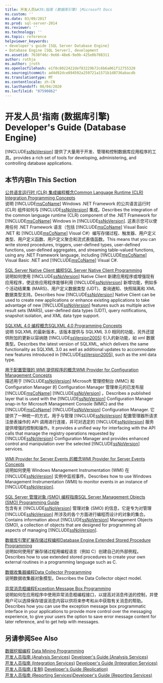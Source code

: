 ```yaml
---
title: 开发人员&#39;指南 (数据库引擎) |Microsoft Docs
ms.custom: ''
ms.date: 03/09/2017
ms.prod: sql-server-2014
ms.reviewer: ''
ms.technology: ''
ms.topic: reference
helpviewer_keywords:
- developer's guide [SQL Server Database Engine]
- Database Engine [SQL Server], development
ms.assetid: 7638f46c-9e66-48e6-9a9b-425e0b788311
author: rothja
ms.author: jroth
ms.openlocfilehash: e1f8c8022422def83229b72c6b6a061f12755328
ms.sourcegitcommit: ad4d92dce894592a259721a1571b1d8736abacdb
ms.translationtype: MT
ms.contentlocale: zh-CN
ms.lasthandoff: 08/04/2020
ms.locfileid: "87590862"
---
```

# <a name="developer39s-guide-database-engine"></a><span data-ttu-id="af5ec-102">开发人员&#39;指南 (数据库引擎) </span><span class="sxs-lookup"><span data-stu-id="af5ec-102">Developer&#39;s Guide (Database Engine)</span></span>
  [!INCLUDE[ssNoVersion](../includes/ssnoversion-md.md)] <span data-ttu-id="af5ec-103">提供了大量用于开发、管理和控制数据库应用程序的工具。</span><span class="sxs-lookup"><span data-stu-id="af5ec-103">provides a rich set of tools for developing, administering, and controlling database applications.</span></span>  
  
## <a name="in-this-section"></a><span data-ttu-id="af5ec-104">本节内容</span><span class="sxs-lookup"><span data-stu-id="af5ec-104">In This Section</span></span>  
 [<span data-ttu-id="af5ec-105">公共语言运行时 (CLR) 集成编程概念</span><span class="sxs-lookup"><span data-stu-id="af5ec-105">Common Language Runtime &#40;CLR&#41; Integration Programming Concepts</span></span>](clr-integration/common-language-runtime-clr-integration-programming-concepts.md)  
 <span data-ttu-id="af5ec-106">说明 [!INCLUDE[msCoName](../includes/msconame-md.md)] Windows .NET Framework 的公共语言运行时 (CLR) 组件如何与 [!INCLUDE[ssNoVersion](../includes/ssnoversion-md.md)] 集成。</span><span class="sxs-lookup"><span data-stu-id="af5ec-106">Describes the integration of the common language runtime (CLR) component of the .NET Framework for [!INCLUDE[msCoName](../includes/msconame-md.md)] Windows in [!INCLUDE[ssNoVersion](../includes/ssnoversion-md.md)].</span></span> <span data-ttu-id="af5ec-107">这表示您可以使用任何 .NET Framework 语言（包括 [!INCLUDE[msCoName](../includes/msconame-md.md)] Visual Basic .NET 和 [!INCLUDE[msCoName](../includes/msconame-md.md)] Visual C#）编写存储过程、触发器、用户定义类型、用户定义函数、用户定义聚合和流式表值函数。</span><span class="sxs-lookup"><span data-stu-id="af5ec-107">This means that you can write stored procedures, triggers, user-defined types, user-defined functions, user-defined aggregates, and streaming table-valued functions, using any .NET Framework language, including [!INCLUDE[msCoName](../includes/msconame-md.md)] Visual Basic .NET and [!INCLUDE[msCoName](../includes/msconame-md.md)] Visual C#.</span></span>  
  
 [<span data-ttu-id="af5ec-108">SQL Server Native Client 编程</span><span class="sxs-lookup"><span data-stu-id="af5ec-108">SQL Server Native Client Programming</span></span>](native-client/sql-server-native-client-programming.md)  
 <span data-ttu-id="af5ec-109">说明如何使用 [!INCLUDE[ssNoVersion](../includes/ssnoversion-md.md)] Native Client 新建应用程序或增强现有应用程序，使这些应用程序能够利用 [!INCLUDE[ssNoVersion](../includes/ssnoversion-md.md)] 新增功能，例如多个活动结果集 (MARS)、用户定义数据类型 (UDT)、查询通知、快照隔离和 XML 数据类型支持。</span><span class="sxs-lookup"><span data-stu-id="af5ec-109">Describes how [!INCLUDE[ssNoVersion](../includes/ssnoversion-md.md)] Native Client can be used to create new applications or enhance existing applications to take advantage of new [!INCLUDE[ssNoVersion](../includes/ssnoversion-md.md)] features such as multiple active result sets (MARS), user-defined data types (UDT), query notifications, snapshot isolation, and XML data type support.</span></span>  
  
 [<span data-ttu-id="af5ec-110">SQLXML 4.0 编程概念</span><span class="sxs-lookup"><span data-stu-id="af5ec-110">SQLXML 4.0 Programming Concepts</span></span>](sqlxml/sqlxml-4-0-programming-concepts.md)  
 <span data-ttu-id="af5ec-111">说明 SQLXML 的最新版本，该版本提供与 SQLXML 3.0 相同的功能，另外还提供附加的更新以容纳随 [!INCLUDE[ssVersion2005](../includes/ssversion2005-md.md)] 引入的新功能，如 xml 数据类型。</span><span class="sxs-lookup"><span data-stu-id="af5ec-111">Describes the latest version of SQLXML, which delivers the same functionality as SQLXML 3.0 as well as additional updates to accommodate new features introduced in [!INCLUDE[ssVersion2005](../includes/ssversion2005-md.md)], such as the xml data type.</span></span>  
  
 [<span data-ttu-id="af5ec-112">用于配置管理的 WMI 提供程序的概念</span><span class="sxs-lookup"><span data-stu-id="af5ec-112">WMI Provider for Configuration Management Concepts</span></span>](wmi-provider-configuration/wmi-provider-for-configuration-management.md)  
 <span data-ttu-id="af5ec-113">描述用于 [!INCLUDE[ssNoVersion](../includes/ssnoversion-md.md)] Microsoft 管理控制台 (MMC) 和 Configuration Manager 的 Configuration Manager 管理单元的已发布层 [!INCLUDE[msCoName](../includes/msconame-md.md)] [!INCLUDE[ssNoVersion](../includes/ssnoversion-md.md)] 。</span><span class="sxs-lookup"><span data-stu-id="af5ec-113">Describes a published layer that is used with the [!INCLUDE[ssNoVersion](../includes/ssnoversion-md.md)] Configuration Manager snap-in for Microsoft Management Console (MMC) and the [!INCLUDE[msCoName](../includes/msconame-md.md)] [!INCLUDE[ssNoVersion](../includes/ssnoversion-md.md)] Configuration Manager.</span></span> <span data-ttu-id="af5ec-114">它提供了一种统一的方式，用于与管理 [!INCLUDE[ssNoVersion](../includes/ssnoversion-md.md)] 配置管理器所请求注册表操作的 API 调用进行连接，并可对选定的 [!INCLUDE[ssNoVersion](../includes/ssnoversion-md.md)] 服务提供增强的控制和操作。</span><span class="sxs-lookup"><span data-stu-id="af5ec-114">It provides a unified way for interfacing with the API calls that manage the registry operations requested by [!INCLUDE[ssNoVersion](../includes/ssnoversion-md.md)] Configuration Manager and provides enhanced control and manipulation over the selected [!INCLUDE[ssNoVersion](../includes/ssnoversion-md.md)] services.</span></span>  
  
 [<span data-ttu-id="af5ec-115">WMI Provider for Server Events 的概念</span><span class="sxs-lookup"><span data-stu-id="af5ec-115">WMI Provider for Server Events Concepts</span></span>](wmi-provider-server-events/wmi-provider-for-server-events-concepts.md)  
 <span data-ttu-id="af5ec-116">说明如何使用 Windows Management Instrumentation (WMI) 在 [!INCLUDE[ssNoVersion](../includes/ssnoversion-md.md)] 实例中监视事件。</span><span class="sxs-lookup"><span data-stu-id="af5ec-116">Describes how to use Windows Management Instrumentation (WMI) to monitor events in an instance of [!INCLUDE[ssNoVersion](../includes/ssnoversion-md.md)].</span></span>  
  
 [<span data-ttu-id="af5ec-117">SQL Server 管理对象 (SMO) 编程指南</span><span class="sxs-lookup"><span data-stu-id="af5ec-117">SQL Server Management Objects &#40;SMO&#41; Programming Guide</span></span>](server-management-objects-smo/sql-server-management-objects-smo-programming-guide.md)  
 <span data-ttu-id="af5ec-118">包含有关 [!INCLUDE[ssNoVersion](../includes/ssnoversion-md.md)] 管理对象 (SMO) 的信息，它是专为对管理 [!INCLUDE[ssNoVersion](../includes/ssnoversion-md.md)] 所涉及的各个方面进行编程而设计的对象的集合。</span><span class="sxs-lookup"><span data-stu-id="af5ec-118">Contains information about [!INCLUDE[ssNoVersion](../includes/ssnoversion-md.md)] Management Objects (SMO), a collection of objects that are designed for programming all aspects of managing [!INCLUDE[ssNoVersion](../includes/ssnoversion-md.md)].</span></span>  
  
 [<span data-ttu-id="af5ec-119">数据库引擎扩展存储过程编程</span><span class="sxs-lookup"><span data-stu-id="af5ec-119">Database Engine Extended Stored Procedure Programming</span></span>](database-engine-extended-stored-procedure-programming.md)  
 <span data-ttu-id="af5ec-120">说明如何使用扩展存储过程用编程语言（例如 C）创建自己的外部例程。</span><span class="sxs-lookup"><span data-stu-id="af5ec-120">Describes how to use extended stored procedures to create your own external routines in a programming language such as C.</span></span>  
  
 [<span data-ttu-id="af5ec-121">数据收集器编程</span><span class="sxs-lookup"><span data-stu-id="af5ec-121">Data Collector Programming</span></span>](../database-engine/dev-guide/data-collector-programming.md)  
 <span data-ttu-id="af5ec-122">说明数据收集器对象模型。</span><span class="sxs-lookup"><span data-stu-id="af5ec-122">Describes the Data Collector object model.</span></span>  
  
 [<span data-ttu-id="af5ec-123">异常消息框编程</span><span class="sxs-lookup"><span data-stu-id="af5ec-123">Exception Message Box Programming</span></span>](../database-engine/dev-guide/exception-message-box-programming.md)  
 <span data-ttu-id="af5ec-124">说明如何在应用程序中使用异常消息框编程接口，以提高对消息传送的控制，并使用户可以选择保存错误消息内容以供将来参考和从中获取有关消息的帮助。</span><span class="sxs-lookup"><span data-stu-id="af5ec-124">Describes how you can use the exception message box programmatic interface in your applications to provide more control over the messaging experience, to give your users the option to save error message content for later reference, and to get help with messages.</span></span>  
  
## <a name="see-also"></a><span data-ttu-id="af5ec-125">另请参阅</span><span class="sxs-lookup"><span data-stu-id="af5ec-125">See Also</span></span>  
 <span data-ttu-id="af5ec-126">[数据挖掘编程](../analysis-services/dev-guide/data-mining-programming.md) </span><span class="sxs-lookup"><span data-stu-id="af5ec-126">[Data Mining Programming](../analysis-services/dev-guide/data-mining-programming.md) </span></span>  
 <span data-ttu-id="af5ec-127">[开发人员指南 &#40;Analysis Services&#41;](https://docs.microsoft.com/analysis-services/analysis-services-developer-documentation) </span><span class="sxs-lookup"><span data-stu-id="af5ec-127">[Developer's Guide &#40;Analysis Services&#41;](https://docs.microsoft.com/analysis-services/analysis-services-developer-documentation) </span></span>  
 <span data-ttu-id="af5ec-128">[开发人员指南 &#40;Integration Services&#41;](../integration-services/integration-services-developer-documentation.md) </span><span class="sxs-lookup"><span data-stu-id="af5ec-128">[Developer's Guide &#40;Integration Services&#41;](../integration-services/integration-services-developer-documentation.md) </span></span>  
 <span data-ttu-id="af5ec-129">[开发人员指南 &#40;复制&#41;](replication/concepts/replication-developer-documentation.md) </span><span class="sxs-lookup"><span data-stu-id="af5ec-129">[Developer's Guide &#40;Replication&#41;](replication/concepts/replication-developer-documentation.md) </span></span>  
 [<span data-ttu-id="af5ec-130">开发人员指南 &#40;Reporting Services&#41;</span><span class="sxs-lookup"><span data-stu-id="af5ec-130">Developer's Guide &#40;Reporting Services&#41;</span></span>](../reporting-services/reporting-services-developer-documentation.md)  
  
  
